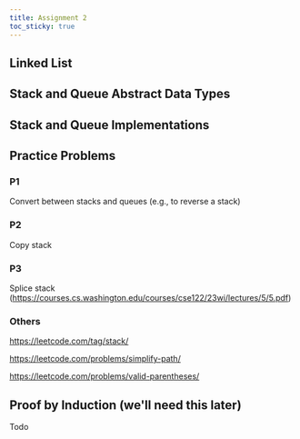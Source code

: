 ```yaml
---
title: Assignment 2
toc_sticky: true 
---
```


## Linked List

## Stack and Queue Abstract Data Types

## Stack and Queue Implementations

## Practice Problems

### P1

Convert between stacks and queues (e.g., to reverse a stack)

### P2

Copy stack

### P3

Splice stack (https://courses.cs.washington.edu/courses/cse122/23wi/lectures/5/5.pdf)

### Others

https://leetcode.com/tag/stack/

https://leetcode.com/problems/simplify-path/

https://leetcode.com/problems/valid-parentheses/

## Proof by Induction (we'll need this later)

Todo
